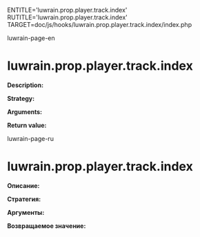 
ENTITLE='luwrain.prop.player.track.index'
RUTITLE='luwrain.prop.player.track.index'
TARGET=doc/js/hooks/luwrain.prop.player.track.index/index.php

luwrain-page-en

# luwrain.prop.player.track.index

__Description:__

__Strategy:__

__Arguments:__

__Return value:__


luwrain-page-ru

# luwrain.prop.player.track.index 

__Описание:__

__Стратегия:__

__Аргументы:__

__Возвращаемое значение:__

